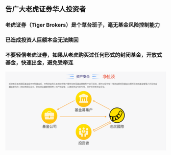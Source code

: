 ## 告广大老虎证券华人投资者
### 老虎证券（Tiger Brokers）是个草台班子，毫无基金风险控制能力
### 已造成投资人巨额本金无法赎回
### 不要轻信老虎证券，如果从老虎购买过任何形式的封闭基金，开放式基金，快速出金，避免受牵连

![](tigersay.png) 
